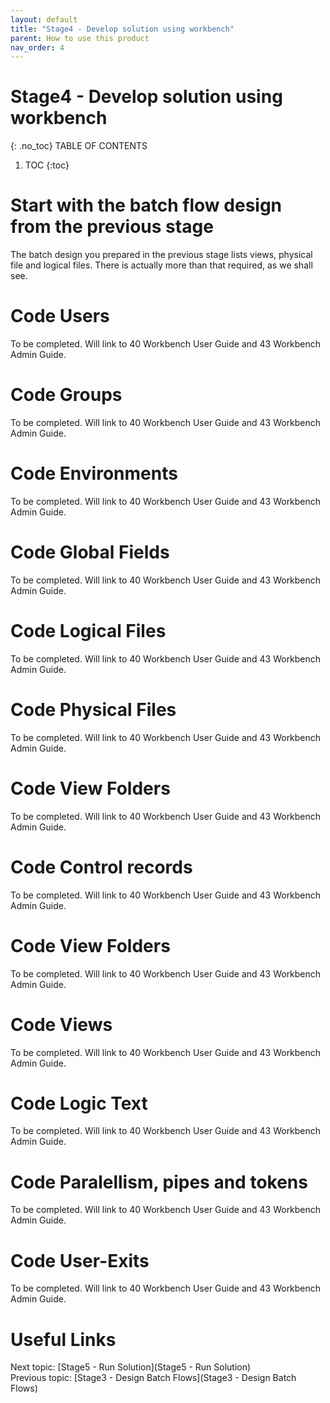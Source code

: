 ```yaml
---
layout: default
title: "Stage4 - Develop solution using workbench"
parent: How to use this product
nav_order: 4
---
```


# Stage4 - Develop solution using workbench
{: .no_toc}
TABLE OF CONTENTS 
1. TOC
{:toc}  

# Start with the batch flow design from the previous stage

The batch design you prepared in the previous stage lists views, physical file and logical files.  There is actually more than that required, as we shall see.

# Code Users
To be completed.  Will link to 40 Workbench User Guide and 43 Workbench Admin Guide.

# Code Groups
To be completed.  Will link to 40 Workbench User Guide and 43 Workbench Admin Guide.

# Code Environments
To be completed.  Will link to 40 Workbench User Guide and 43 Workbench Admin Guide.

# Code Global Fields
To be completed.  Will link to 40 Workbench User Guide and 43 Workbench Admin Guide.

# Code Logical Files
To be completed.  Will link to 40 Workbench User Guide and 43 Workbench Admin Guide.

# Code Physical Files
To be completed.  Will link to 40 Workbench User Guide and 43 Workbench Admin Guide.

# Code View Folders
To be completed.  Will link to 40 Workbench User Guide and 43 Workbench Admin Guide.

# Code Control records
To be completed.  Will link to 40 Workbench User Guide and 43 Workbench Admin Guide.

# Code View Folders
To be completed.  Will link to 40 Workbench User Guide and 43 Workbench Admin Guide.

# Code Views
To be completed.  Will link to 40 Workbench User Guide and 43 Workbench Admin Guide.

# Code Logic Text
To be completed.  Will link to 40 Workbench User Guide and 43 Workbench Admin Guide.

# Code Paralellism, pipes and tokens
To be completed.  Will link to 40 Workbench User Guide and 43 Workbench Admin Guide.

# Code User-Exits
To be completed.  Will link to 40 Workbench User Guide and 43 Workbench Admin Guide.

# Useful Links
Next topic: [Stage5 - Run Solution](Stage5 - Run Solution)  
Previous topic: [Stage3 - Design Batch Flows](Stage3 - Design Batch Flows)  

